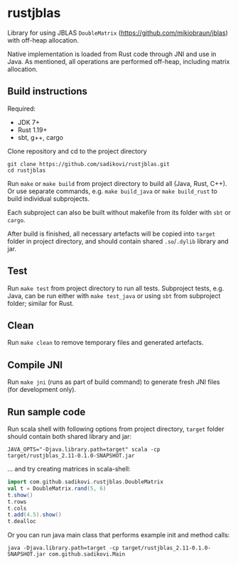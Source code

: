 # rustjblas

Library for using JBLAS `DoubleMatrix` (https://github.com/mikiobraun/jblas) with off-heap
allocation.

Native implementation is loaded from Rust code through JNI and use in Java. As mentioned, all
operations are performed off-heap, including matrix allocation.

## Build instructions
Required:
- JDK 7+
- Rust 1.19+
- sbt, g++, cargo

Clone repository and cd to the project directory
```
git clone https://github.com/sadikovi/rustjblas.git
cd rustjblas
```

Run `make` or `make build` from project directory to build all (Java, Rust, C++). Or use separate
commands, e.g. `make build_java` or `make build_rust` to build individual subprojects.

Each subproject can also be built without makefile from its folder with `sbt` or `cargo`.

After build is finished, all necessary artefacts will be copied into `target` folder in project
directory, and should contain shared `.so`/`.dylib` library and jar.

## Test
Run `make test` from project directory to run all tests. Subproject tests, e.g. Java, can be run
either with `make test_java` or using `sbt` from subproject folder; similar for Rust.

## Clean
Run `make clean` to remove temporary files and generated artefacts.

## Compile JNI
Run `make jni` (runs as part of build command) to generate fresh JNI files (for development only).

## Run sample code
Run scala shell with following options from project directory, `target` folder should contain both
shared library and jar:
```
JAVA_OPTS="-Djava.library.path=target" scala -cp target/rustjblas_2.11-0.1.0-SNAPSHOT.jar
```

... and try creating matrices in scala-shell:
```scala
import com.github.sadikovi.rustjblas.DoubleMatrix
val t = DoubleMatrix.rand(5, 6)
t.show()
t.rows
t.cols
t.add(4.5).show()
t.dealloc
```

Or you can run java main class that performs example init and method calls:
```
java -Djava.library.path=target -cp target/rustjblas_2.11-0.1.0-SNAPSHOT.jar com.github.sadikovi.Main
```
